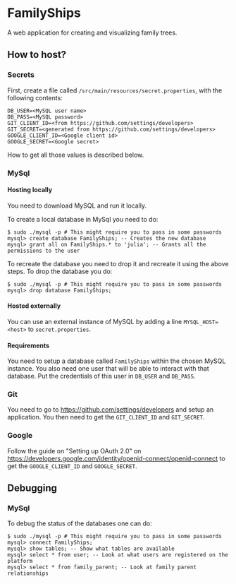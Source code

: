# FamilyShips

A web application for creating and visualizing family trees.

## How to host?

### Secrets

First, create a file called `/src/main/resources/secret.properties`, with the following contents:

```
DB_USER=<MySQL user name>
DB_PASS=<MySQL password>
GIT_CLIENT_ID=<from https://github.com/settings/developers>
GIT_SECRET=<generated from https://github.com/settings/developers>
GOOGLE_CLIENT_ID=<Google client id>
GOOGLE_SECRET=<Google secret>
```

How to get all those values is described below.

### MySql

#### Hosting locally

You need to download MySQL and run it locally. 

To create a local database in MySql you need to do:

```
$ sudo ./mysql -p # This might require you to pass in some passwords
mysql> create database FamilyShips; -- Creates the new database
mysql> grant all on FamilyShips.* to 'julia'; -- Grants all the permissions to the user  
```

To recreate the database you need to drop it and recreate it using the above steps. 
To drop the database you do:

```
$ sudo ./mysql -p # This might require you to pass in some passwords
mysql> drop database FamilyShips;
```

#### Hosted externally

You can use an external instance of MySQL by adding a line `MYSQL_HOST=<host>` to `secret.properties`.

#### Requirements

You need to setup a database called `FamilyShips` within the chosen MySQL instance. You also need one user that will be able to interact with that database. Put the credentials of this user in `DB_USER` and `DB_PASS`.

### Git

You need to go to https://github.com/settings/developers and setup an application. You then need to get the `GIT_CLIENT_ID` and `GIT_SECRET`.

### Google

Follow the guide on "Setting up OAuth 2.0" on https://developers.google.com/identity/openid-connect/openid-connect to get the `GOOGLE_CLIENT_ID` and `GOOGLE_SECRET`.

## Debugging

### MySql

To debug the status of the databases one can do:

```
$ sudo ./mysql -p # This might require you to pass in some passwords
mysql> connect FamilyShips;
mysql> show tables; -- Show what tables are available
mysql> select * from user; -- Look at what users are registered on the platform
mysql> select * from family_parent; -- Look at family parent relationships
```
